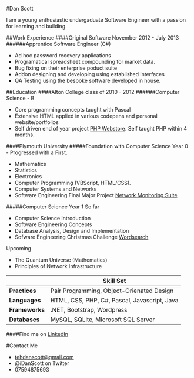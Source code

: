 #Dan Scott

I am a young enthusiastic undergaduate Software Engineer with a passion for learning and building.

##Work Experience
####Original Software November 2012 - July 2013
######Apprentice Software Engineer (C#)
- Ad hoc password recovery applications 
- Programatical spreadsheet compounding for market data. 
- Bug fixing on their enterprise poduct suite 
- Addon designing and developing using established interfaces
- QA Testing using the bespoke software developed in house.

##Education 
####Alton College class of 2010 - 2012
######Computer Science - B
- Core programming concepts taught with Pascal
- Extensive HTML applied in various codepens and personal website/portfolios
- Self driven end of year project [PHP Webstore](https://github.com/iDanScott/PHP-Webstore). Self taught PHP within 4 months.

####Plymouth University 
#####Foundation with Computer Science Year 0 - Progressed with a First.
- Mathematics 
- Statistics 
- Electronics
- Computer Programming (VBScript, HTML/CSS).
- Computer Systems and Networks 
- Software Engineering Final Major Project [Network Monitoring Suite](https://github.com/iDanScott/UniProject)

#####Computer Science Year 1 
So far
- Computer Science Introduction 
- Software Engineering Concepts
- Database Analysis, Design and Implementation
- Sofware Engineering Christmas Challenge [Wordsearch](https://github.com/iDanScott/WordSearch)

Upcoming 
- The Quantum Universe (Mathematics)
- Principles of Network Infrastructure 

||Skill Set| 
|---|---|
| **Practices** | Pair Programming, Object-Orienated Design |
| **Languages** | HTML, CSS, PHP, C#, Pascal, Javascript, Java | 
| **Frameworks** | .NET, Bootstrap, Wordpress | 
| **Databases** | MySQL, SQLite, Microsoft SQL Server | 


####Find me on [LinkedIn](https://uk.linkedin.com/in/dan-scott-03b4b93a)

#Contact Me 
- tehdanscott@gmail.com
- @iDanScott on Twitter 
- 07594875693
